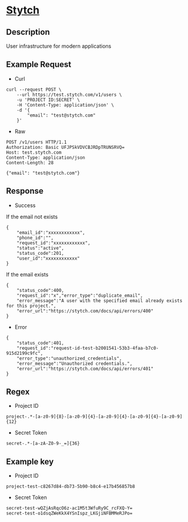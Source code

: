 # [Stytch](https://stytch.com/docs/)

## __Description__
User infrastructure for modern applications

## __Example Request__
* Curl
```
curl --request POST \
	--url https://test.stytch.com/v1/users \
	-u 'PROJECT ID:SECRET' \
	-H 'Content-Type: application/json' \
	-d '{
		"email": "test@stytch.com"
	}'
```

* Raw
```
POST /v1/users HTTP/1.1
Authorization: Basic UFJPSkVDVCBJRDpTRUNSRVQ=
Host: test.stytch.com
Content-Type: application/json
Content-Length: 28

{"email": "test@stytch.com"}
```

## __Response__
* Success

If the email not exists
```
{
    "email_id":"xxxxxxxxxxxx",
    "phone_id":"",
    "request_id":"xxxxxxxxxxxx",
    "status":"active",
    "status_code":201,
    "user_id":"xxxxxxxxxxxx"
}
```
If the email exists
```
{
    "status_code":400,
    "request_id":"x","error_type":"duplicate_email",
    "error_message":"A user with the specified email already exists for this project.",
    "error_url":"https://stytch.com/docs/api/errors/400"
}
```
* Error
```
{
    "status_code":401,
    "request_id":"request-id-test-b2001541-53b3-4faa-b7c0-915d2199c9fc",
    "error_type":"unauthorized_credentials",
    "error_message":"Unauthorized credentials.",
    "error_url":"https://stytch.com/docs/api/errors/401"
}
```

## __Regex__
* Project ID
```
project-.*-[a-z0-9]{8}-[a-z0-9]{4}-[a-z0-9]{4}-[a-z0-9]{4}-[a-z0-9]{12}
```
* Secret Token
```
secret-.*-[a-zA-Z0-9-_=]{36}
```

## __Example key__
* Project ID
```
project-test-c8267d84-db73-5b90-b8c4-e17b456857b8
```
* Secret Token
```
secret-test-wQZjAsRqcO6z-ac1M5t3WfuRy9C_rcFXQ-Y=
secret-test-o1dsqZWeKkX4YSnIspz_LKGjiNFBMMeRJPo=
```

